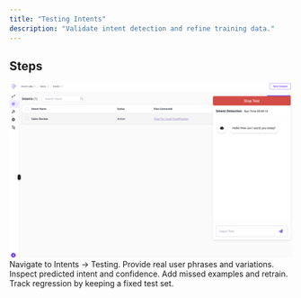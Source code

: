 ```yaml
---
title: "Testing Intents"
description: "Validate intent detection and refine training data."
---
```


## Steps

<Frame>
  <img src="/images/intent-test.png" alt="Descriptive alt text" />
</Frame>

<Steps>
  <Step title="Open tester">
    Navigate to Intents → Testing.
  </Step>
  <Step title="Enter utterances">
    Provide real user phrases and variations.
  </Step>
  <Step title="Review results">
    Inspect predicted intent and confidence.
  </Step>
  <Step title="Refine">
    Add missed examples and retrain.
  </Step>
</Steps>

<Tip>
  Track regression by keeping a fixed test set.
</Tip>